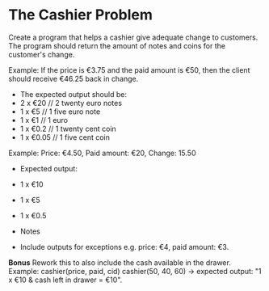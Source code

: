 # The Cashier Problem 

Create a program that helps a cashier give adequate change to customers. The program should return the amount of notes and coins for the customer's change. 

Example: If the price is €3.75 and the paid amount is €50, then the client should receive €46.25 back in change. 
* The expected output should be: 
* 2 x €20 // 2 twenty euro notes
* 1 x €5 // 1 five euro note
* 1 x €1 // 1 euro
* 1 x €0.2 // 1 twenty cent coin
* 1 x €0.05 // 1 five cent coin

Example: Price: €4.50, Paid amount: €20, Change: 15.50
* Expected output: 
* 1 x €10
* 1 x €5
* 1 x €0.5

* Notes
* Include outputs for exceptions e.g. price: €4, paid amount: €3. 

**Bonus** 
Rework this to also include the cash available in the drawer. 
Example: 
cashier(price, paid, cid)
cashier(50, 40, 60) -> expected output: "1 x €10 & cash left in drawer = €10". 



